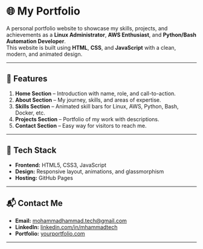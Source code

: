 # 🌐 My Portfolio

A personal portfolio website to showcase my skills, projects, and achievements as a **Linux Administrator**, **AWS Enthusiast**, and **Python/Bash Automation Developer**.  
This website is built using **HTML**, **CSS**, and **JavaScript** with a clean, modern, and animated design.

---

## 📌 Features

1. **Home Section** – Introduction with name, role, and call-to-action.  
2. **About Section** – My journey, skills, and areas of expertise.  
3. **Skills Section** – Animated skill bars for Linux, AWS, Python, Bash, Docker, etc.  
4. **Projects Section** – Portfolio of my work with descriptions.  
5. **Contact Section** – Easy way for visitors to reach me.  

---

## 🚀 Tech Stack

- **Frontend:** HTML5, CSS3, JavaScript  
- **Design:** Responsive layout, animations, and glassmorphism  
- **Hosting:** GitHub Pages  

---

## 📬 Contact Me

- **Email:** [mohammadhammad.tech@gmail.com](mailto:mohammadhammad.tech@gmail.com)  
- **LinkedIn:** [linkedin.com/in/mhammadtech](https://linkedin.com/in/mhammadtech/)  
- **Portfolio:** [yourportfolio.com](https://yourportfolio.com)  

---